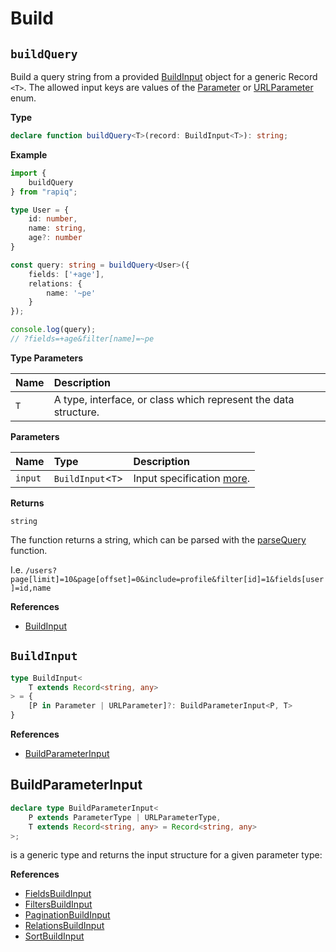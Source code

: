 # Build

## `buildQuery`

Build a query string from a provided [BuildInput](#buildinput) object for a generic Record `<T>`.
The allowed input keys are values of the [Parameter](parameter-api-reference.md#parameter) or 
[URLParameter](parameter-api-reference.md#urlparameter) enum.

**Type**
```ts
declare function buildQuery<T>(record: BuildInput<T>): string;
```

**Example**
```typescript
import {
    buildQuery
} from "rapiq";

type User = {
    id: number,
    name: string,
    age?: number
}

const query: string = buildQuery<User>({
    fields: ['+age'],
    relations: {
        name: '~pe'
    }
});

console.log(query);
// ?fields=+age&filter[name]=~pe
```

**Type Parameters**

| Name   | Description                                                     |
|:-------|:----------------------------------------------------------------|
| `T`    | A type, interface, or class which represent the data structure. |


**Parameters**

| Name      | Type              | Description                                       |
|:----------|:------------------|:--------------------------------------------------|
| `input`   | `BuildInput`<`T`> | Input specification [more](#buildinput).          |

**Returns**

`string`

The function returns a string, which can be parsed with the [parseQuery](parse-api-reference#parsequery) function.

I.e. `/users?page[limit]=10&page[offset]=0&include=profile&filter[id]=1&fields[user]=id,name`

**References**
- [BuildInput](#buildinput)

## `BuildInput`

```typescript
type BuildInput<
    T extends Record<string, any>
> = {
    [P in Parameter | URLParameter]?: BuildParameterInput<P, T>
}
```

**References**
- [BuildParameterInput](#buildparameterinput)

## BuildParameterInput
```typescript
declare type BuildParameterInput<
    P extends ParameterType | URLParameterType,
    T extends Record<string, any> = Record<string, any>
>;
```

is a generic type and returns the input structure for a given parameter type:

**References**
- [FieldsBuildInput](fields-api-reference.md#fieldsbuildinput)
- [FiltersBuildInput](filters-api-reference.md#filtersbuildinput)
- [PaginationBuildInput](pagination-api-reference.md#paginationbuildinput)
- [RelationsBuildInput](relations-api-reference.md#relationsbuildinput)
- [SortBuildInput](sort-api-reference.md#sortbuildinput)
